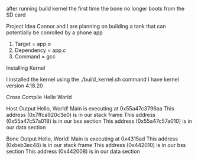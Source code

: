 after running build kernel the first time the bone no longer boots from the SD card

Project Idea
Connor and I are planning on building a tank that can potentially be conrolled by a phone app

1. Target = app.o
2. Dependency = app.c
3. Command = gcc

Installing Kernel

I installed the kernel using the ./build_kernel.sh command 
I have kernel version 4.18.20


Cross Compile Hello World

Host Output
	Hello, World! Main is executing at 0x55a47c3796aa
	This address (0x7ffca920c3e0) is in our stack frame
	This address (0x55a47c57a018) is in our bss section
	This address (0x55a47c57a010) is in our data section

Bone Output
	Hello, World! Main is executing at 0x4315ad
	This address (0xbeb3ec48) is in our stack frame
	This address (0x442010) is in our bss section
	This address (0x442008) is in our data section	

